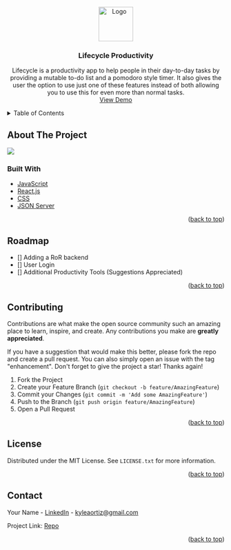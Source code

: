 
<!-- PROJECT LOGO -->
<br />
<div align="center">
  <a href="https://github.com/github_username/repo_name">
    <img src="https://i.ibb.co/1zPKWPp/logo.png" alt="Logo" width="80" height="80">
  </a>

<h3 align="center">Lifecycle Productivity</h3>

  <p align="center">
    Lifecycle is a productivity app to help people in their day-to-day tasks by providing a mutable to-do list and a pomodoro style timer. It also gives the user the option to use just one of these features instead of both allowing you to use this for even more than normal tasks.
    <br />
    <a href="https://youtu.be/uT0OpzgGaGM">View Demo</a>
</div>



<!-- TABLE OF CONTENTS -->
<details>
  <summary>Table of Contents</summary>
  <ol>
    <li>
      <a href="#about-the-project">About The Project</a>
      <ul>
        <li><a href="#built-with">Built With</a></li>
      </ul>
    </li>
    <li><a href="#roadmap">Roadmap</a></li>
    <li><a href="#contributing">Contributing</a></li>
    <li><a href="#license">License</a></li>
    <li><a href="#contact">Contact</a></li>
  </ol>
</details>



<!-- ABOUT THE PROJECT -->
## About The Project

<img src="https://i.ibb.co/h2vrrnR/lifecycle.jpg"/>


### Built With

* [JavaScript](https://developer.mozilla.org/en-US/docs/Web/JavaScript)
* [React.js](https://reactjs.org/)
* [CSS](https://developer.mozilla.org/en-US/docs/Web/CSS)
* [JSON Server](https://github.com/typicode/json-server)

<p align="right">(<a href="#top">back to top</a>)</p>

<!-- ROADMAP -->
## Roadmap

- [] Adding a RoR backend
- [] User Login
- [] Additional Productivity Tools (Suggestions Appreciated)

<p align="right">(<a href="#top">back to top</a>)</p>



<!-- CONTRIBUTING -->
## Contributing

Contributions are what make the open source community such an amazing place to learn, inspire, and create. Any contributions you make are **greatly appreciated**.

If you have a suggestion that would make this better, please fork the repo and create a pull request. You can also simply open an issue with the tag "enhancement".
Don't forget to give the project a star! Thanks again!

1. Fork the Project
2. Create your Feature Branch (`git checkout -b feature/AmazingFeature`)
3. Commit your Changes (`git commit -m 'Add some AmazingFeature'`)
4. Push to the Branch (`git push origin feature/AmazingFeature`)
5. Open a Pull Request

<p align="right">(<a href="#top">back to top</a>)</p>



<!-- LICENSE -->
## License

Distributed under the MIT License. See `LICENSE.txt` for more information.

<p align="right">(<a href="#top">back to top</a>)</p>



<!-- CONTACT -->
## Contact

Your Name - [LinkedIn](https://www.linkedin.com/in/kyleortiz/) - kyleaortiz@gmail.com

Project Link: [Repo](https://github.com/kyle-ortiz/lifecycle-timer-todo)

<p align="right">(<a href="#top">back to top</a>)</p>

